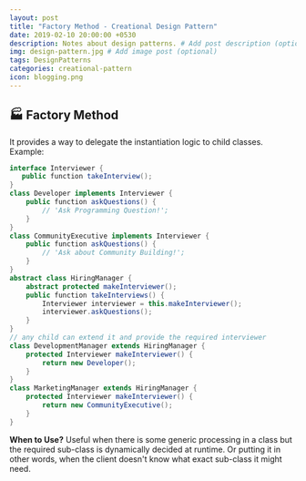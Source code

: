 ```yaml
---
layout: post
title: "Factory Method - Creational Design Pattern"
date: 2019-02-10 20:00:00 +0530
description: Notes about design patterns. # Add post description (optional)
img: design-pattern.jpg # Add image post (optional)
tags: DesignPatterns
categories: creational-pattern
icon: blogging.png
---
```

🏭 Factory Method
---------------
It provides a way to delegate the instantiation logic to child classes.
Example:
```java
interface Interviewer {
   public function takeInterview();
}
class Developer implements Interviewer {
    public function askQuestions() {
        // 'Ask Programming Question!';
    }
}
class CommunityExecutive implements Interviewer {
    public function askQuestions() {
        // 'Ask about Community Building!';
    }
}
abstract class HiringManager {
    abstract protected makeInterviewer();
    public function takeInterviews() {
        Interviewer interviewer = this.makeInterviewer();
        interviewer.askQuestions();
    }
}
// any child can extend it and provide the required interviewer
class DevelopmentManager extends HiringManager {
    protected Interviewer makeInterviewer() {
        return new Developer();
    }
}
class MarketingManager extends HiringManager {
    protected Interviewer makeInterviewer() {
        return new CommunityExecutive();
    }
}
```
**When to Use?** Useful when there is some generic processing in a class but the required sub-class is dynamically decided at runtime. Or putting it in other words, when the client doesn't know what exact sub-class it might need.